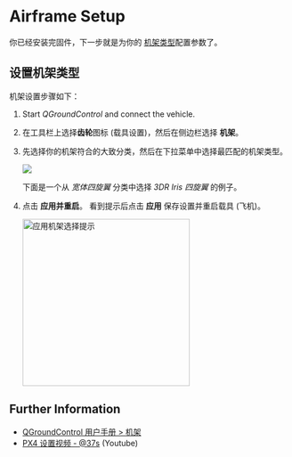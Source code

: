 # Airframe Setup

你已经安装完固件，下一步就是为你的 [机架类型](../airframes/airframe_reference.md)配置参数了。

## 设置机架类型

机架设置步骤如下：

1. Start *QGroundControl* and connect the vehicle.
2. 在工具栏上选择**齿轮**图标 (载具设置)，然后在侧边栏选择 **机架**。 
3. 先选择你的机架符合的大致分类，然后在下拉菜单中选择最匹配的机架类型。
    
    ![](../../images/qgc/setup/airframe_px4.jpg)
    
    下面是一个从 *宽体四旋翼* 分类中选择 *3DR Iris 四旋翼* 的例子。

4. 点击 **应用并重启**。 看到提示后点击 **应用** 保存设置并重启载具 (飞机)。
    
    <img src="../../images/qgc/setup/airframe_px4_apply_prompt.jpg" width="300px" title="应用机架选择提示" />

## Further Information

* [QGroundControl 用户手册 > 机架](https://docs.qgroundcontrol.com/en/SetupView/Airframe.html)
* [PX4 设置视频 - @37s](https://youtu.be/91VGmdSlbo4?t=35s) (Youtube)